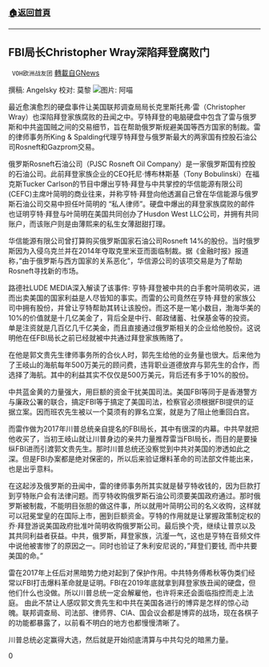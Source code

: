 ###  [:house:返回首頁](https://github.com/ourhimalayas/txt)
---

## FBI局长Christopher Wray深陷拜登腐败门
` VOH欧洲战友团` [轉載自GNews](https://gnews.org/zh-hans/526368/)

撰稿: Angelsky  校对: 莫黎
![]()![](https://gnews-media-offload.s3.amazonaws.com/wp-content/uploads/2020/11/04002626/g41.jpg)图片: 阿喵


最近愈演愈烈的硬盘事件让美国联邦调查局局长克里斯托弗·雷（Christopher Wray）也深陷拜登家族腐败的丑闻之中。亨特拜登的电脑硬盘中包含了雷与俄罗斯和中共盗国贼之间的交易细节，旨在帮助俄罗斯规避美国等西方国家的制裁。雷的律师事务所King & Spalding代理亨特拜登与俄罗斯最大的两家国有控股石油公司Rosneft和Gazprom交易。

俄罗斯Rosneft石油公司（PJSC Rosneft Oil Company）是一家俄罗斯国有控股的石油公司。此前拜登家族企业的CEO托尼·博布林斯基（Tony Bobulinski）在福克斯Tucker Carlson的节目中爆出亨特·拜登与中共掌控的华信能源有限公司(CEFC)主席叶简明的商业往来，并称亨特·拜登向他透漏自己曾在华信能源与俄罗斯石油公司交易中担任叶简明的 “私人律师”。硬盘中爆出的拜登家族腐败的邮件也证明亨特·拜登与叶简明在美国共同创办了Husdon West LLC公司，并拥有共同账户，而该账户则是由薄熙来的私生女薄甜甜打理。

华信能源有限公司曾打算购买俄罗斯国家石油公司Rosneft 14%的股份。当时俄罗斯因为入侵乌克兰并在2014年夺取克里米亚而面临制裁。据《金融时报》报道称，”由于俄罗斯与西方国家的关系恶化”，华信源公司的该项交易是为了帮助Rosneft寻找新的市场。

路德社LUDE MEDIA深入解读了该事件: 亨特·拜登被中共的白手套叶简明收买，进而出卖美国的国家利益是人尽皆知的事实。而雷的公司竟然在亨特·拜登的家族公司中拥有股份，并曾让亨特帮助其转让该股份。而这不是一笔小数目，渤海华美的10%的价值就是十几亿美金了，背后全是中行、邮政储蓄、社保基金等的投资。单是注资就是几百亿几千亿美金，而且直接通过俄罗斯相关的企业给他股份。这说明他在任FBI局长之前已经就被中共通过拜登家族贿赂了。

在他是郭文贵先生律师事务所的合伙人时，郭先生给他的业务量也很大。后来他为了王岐山的海航每年500万美元的顾问费，违背职业道德放弃与郭先生的合作，而选择了海航。其中的利益其实不仅仅是500万美元，背后还有多于10%的股份。

中共蓝金黄的力量强大，用巨额的资金干扰美国司法。美国FBI等同于是香港警方与廉政公署的联合，搞定FBI等于搞定了美国司法，检察官必须根据FBI提供的证据立案。因而班农先生被以一个莫须有的罪名立案，就是为了阻止他重回白宫。

而雷作做为2017年川普总统亲自提名的FBI局长，其中有很深的内幕。中共早就把他收买了，当初王岐山就让川普身边的亲共力量推荐雷当FBI局长，而目的是要操纵FBI进而引渡郭文贵先生。那时川普总统还没察觉到中共对美国的渗透如此之深。但是FBI办案都是绝对保密的，所以后来验证爆料革命的司法部文件能出来，也是出乎意料。

在这起涉及俄罗斯的丑闻中，雷的律师事务所其实就是替亨特收钱的，因为巨款打到亨特账户会有法律问题。而亨特收购俄罗斯石油公司须要美国政府通过。那时俄罗斯被制裁，不能明目张胆的做这件事，所以就用叶简明公司的名义收购，这样就可以冠冕堂皇的在国际上市，圈到巨额资金。亨特的作用就是让掌握政策制定权的乔·拜登游说美国政府批准叶简明收购俄罗斯公司。最后换个壳，继续让普京以及其共同利益者获益。中共，俄罗斯，拜登家族，沆瀣一气，这也是亨特在音频文件中说他被害惨了的原因之一。同时也验证了朱利安尼说的，”拜登们要钱, 而中共要美国的命。”

雷在2017年上任后对黑暗势力绝对起到了保护作用。中共特务傅希秋等伪类们经常以FBI打击爆料革命就是证明。FBI在2019年底就拿到拜登家族丑闻的硬盘，但他们什么也没做。所以川普总统一定会解雇他，也许将来还会面临指控而走上法庭。
由此不禁让人感叹郭文贵先生和中共在美国各进行的博弈是怎样的惊心动魄。联邦调查局、司法部、律师界、CIA、国会议会都是博弈的战场，现在各棋子的功能都暴露了，以前看不明白的地方也都慢慢清晰了。

川普总统必定赢得大选，然后就是开始彻底清算与中共勾兑的暗黑力量。

0
